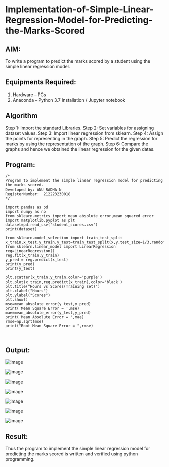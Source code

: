 # Implementation-of-Simple-Linear-Regression-Model-for-Predicting-the-Marks-Scored

## AIM:
To write a program to predict the marks scored by a student using the simple linear regression model.

## Equipments Required:
1. Hardware – PCs
2. Anaconda – Python 3.7 Installation / Jupyter notebook

## Algorithm
 Step 1: Import the standard Libraries.
 Step 2: Set variables for assigning dataset values.
 Step 3: Import linear regression from sklearn.
 Step 4: Assign the points for representing in the graph.
 Step 5: Predict the regression for marks by using the representation of the graph.
 Step 6: Compare the graphs and hence we obtained the linear regression for the given datas. 
## Program:
```
/*
Program to implement the simple linear regression model for predicting the marks scored.
Developed by: ANU RADHA N
RegisterNumber:  212223230018
*/
```
```
import pandas as pd
import numpy as np
from sklearn.metrics import mean_absolute_error,mean_squared_error
import matplotlib.pyplot as plt
dataset=pd.read_csv('student_scores.csv')
print(dataset)

from sklearn.model_selection import train_test_split
x_train,x_test,y_train,y_test=train_test_split(x,y,test_size=1/3,random_state=0)
from sklearn.linear_model import LinearRegression
reg=LinearRegression()
reg.fit(x_train,y_train)
y_pred = reg.predict(x_test)
print(y_pred)
print(y_test)

plt.scatter(x_train,y_train,color='purple')
plt.plot(x_train,reg.predict(x_train),color='black')
plt.title("Hours vs Scores(Training set)")
plt.xlabel("Hours")
plt.ylabel("Scores")
plt.show()
mse=mean_absolute_error(y_test,y_pred)
print('Mean Square Error = ',mse)
mae=mean_absolute_error(y_test,y_pred)
print('Mean Absolute Error = ',mae)
rmse=np.sqrt(mse)
print("Root Mean Square Error = ",rmse)



```

## Output:


![image](https://github.com/user-attachments/assets/05c7fd5a-df95-4d42-a709-ba3b847e2f03)


![image](https://github.com/user-attachments/assets/6de10895-f7bc-4ad9-938f-b50b6455a5ef)


![image](https://github.com/user-attachments/assets/f74f7f1b-88bb-4464-9bd2-0875021d36f9)


![image](https://github.com/user-attachments/assets/f08aa322-10bf-48b1-994b-3a8cd0be0a39)


![image](https://github.com/user-attachments/assets/fc41a86e-dac8-4d46-a8d3-085e674eae76)



![image](https://github.com/user-attachments/assets/d128264a-47a8-4425-9852-1fa5d20c902c)


![image](https://github.com/user-attachments/assets/25fda892-abb1-49f1-b5bf-8ef8faf625f0)


## Result:
Thus the program to implement the simple linear regression model for predicting the marks scored is written and verified using python programming.
